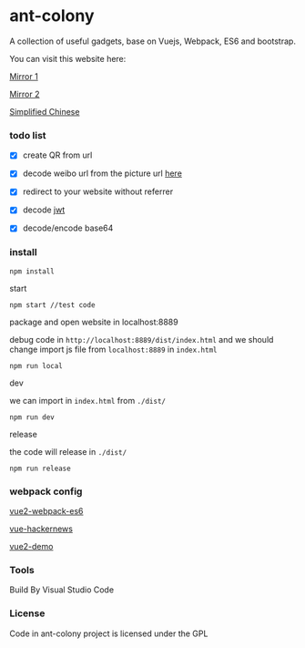 # ant-colony
A collection of useful gadgets, base on Vuejs, Webpack, ES6 and bootstrap. 


You can visit this website here:

[Mirror 1](https://tools.99diary.com)

[Mirror 2](https://www.99diary.com/ant-colony/)


[Simplified Chinese](README-CN.md)

### todo list

- [x] create QR from url

- [x] decode weibo url from the picture url  [here](https://www.v2ex.com/t/388152)

- [x] redirect to your website without referrer

- [x] decode [jwt](https://en.wikipedia.org/wiki/JSON_Web_Token)

- [x] decode/encode base64

### install


```shell
npm install
```

start
```
npm start //test code
```

package and open website in localhost:8889

debug code in `http://localhost:8889/dist/index.html` and we should change import js file from `localhost:8889` in `index.html`
```
npm run local
```


dev

we can import in `index.html` from `./dist/`
```shell
npm run dev
```

release

the code will release in `./dist/`
```
npm run release
```


### webpack config 

[vue2-webpack-es6](https://github.com/yaoyonstudio/vue2-webpack-es6)

[vue-hackernews](https://github.com/vuejs/vue-hackernews)

[vue2-demo](https://github.com/lzxb/vue2-demo)


### Tools

Build By Visual Studio Code

### License

Code in ant-colony project is licensed under the GPL